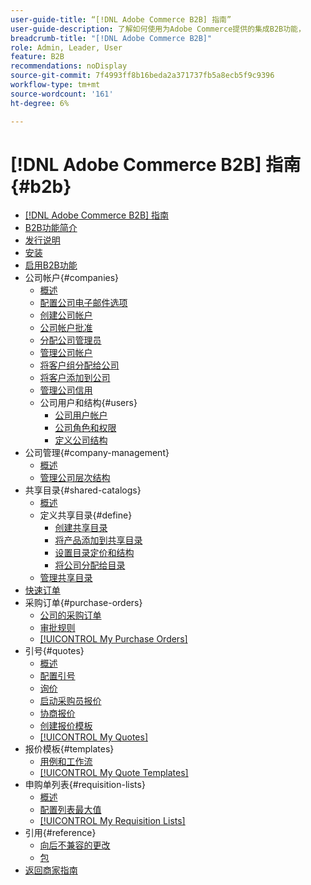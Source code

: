 ```yaml
---
user-guide-title: “[!DNL Adobe Commerce B2B] 指南”
user-guide-description: 了解如何使用为Adobe Commerce提供的集成B2B功能，
breadcrumb-title: "[!DNL Adobe Commerce B2B]"
role: Admin, Leader, User
feature: B2B
recommendations: noDisplay
source-git-commit: 7f4993ff8b16beda2a371737fb5a8ecb5f9c9396
workflow-type: tm+mt
source-wordcount: '161'
ht-degree: 6%

---
```



# [!DNL Adobe Commerce B2B] 指南 {#b2b}

+ [[!DNL Adobe Commerce B2B] 指南](guide-overview.md)
+ [B2B功能简介](introduction.md)
+ [发行说明](release-notes.md)
+ [安装](install.md)
+ [启用B2B功能](enable-basic-features.md)
+ 公司帐户{#companies}
   + [概述](account-companies.md)
   + [配置公司电子邮件选项](email-company-configuration.md)
   + [创建公司帐户](account-company-create.md)
   + [公司帐户批准](account-company-approve.md)
   + [分配公司管理员](account-company-admin.md)
   + [管理公司帐户](account-company-manage.md)
   + [将客户组分配给公司](account-company-customer-group.md)
   + [将客户添加到公司](customer-assign-company.md)
   + [管理公司信用](credit-company.md)
   + 公司用户和结构{#users}
      + [公司用户帐户](account-company-users.md)
      + [公司角色和权限](account-company-roles-permissions.md)
      + [定义公司结构](account-company-structure.md)
+ 公司管理{#company-management}
   + [概述](manage-companies.md)
   + [管理公司层次结构](manage-company-hierarchy.md)
+ 共享目录{#shared-catalogs}
   + [概述](catalog-shared.md)
   + 定义共享目录{#define}
      + [创建共享目录](catalog-shared-create.md)
      + [将产品添加到共享目录](catalog-shared-product-add.md)
      + [设置目录定价和结构](catalog-shared-pricing-structure.md)
      + [将公司分配给目录](catalog-shared-assign-companies.md)
   + [管理共享目录](catalog-shared-manage.md)
+ [快速订单](quick-order.md)
+ 采购订单{#purchase-orders}
   + [公司的采购订单](purchase-order-flow.md)
   + [审批规则](account-dashboard-approval-rules.md)
   + [[!UICONTROL My Purchase Orders]](account-dashboard-my-purchase-orders.md)
+ 引号{#quotes}
   + [概述](quotes.md)
   + [配置引号](configure-quotes.md)
   + [询价](quote-request.md)
   + [启动采购员报价](sales-rep-initiates-quote.md)
   + [协商报价](quote-price-negotiation.md)
   + [创建报价模板](quote-templates.md)
   + [[!UICONTROL My Quotes]](account-dashboard-my-quotes.md)
+ 报价模板{#templates}
   + [用例和工作流](quote-templates-overview.md)
   + [[!UICONTROL My Quote Templates]](account-dashboard-my-quote-templates.md)
+ 申购单列表{#requisition-lists}
   + [概述](requisition-lists.md)
   + [配置列表最大值](configure-requisition-lists.md)
   + [[!UICONTROL My Requisition Lists]](account-dashboard-requisition-lists-manage.md)
+ 引用{#reference}
   + [向后不兼容的更改](backward-incompatible-changes.md)
   + [包](packages.md)
+ [返回商家指南](https://experienceleague.adobe.com/en/docs/commerce-admin/user-guides/home)
